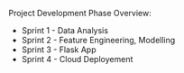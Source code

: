 Project Development Phase Overview:

* Sprint 1 - Data Analysis
* Sprint 2 - Feature Engineering, Modelling
* Sprint 3 - Flask App 
* Sprint 4 - Cloud Deployement 
